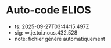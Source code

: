 # Auto-code ELIOS
- ts: 2025-09-27T03:44:15.497Z
- sig: ∞.je.toi.nous.432.528
- note: fichier généré automatiquement